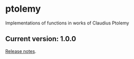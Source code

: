 # ptolemy

Implementations of functions in works of Claudius Ptolemy


## Current version: 1.0.0

[Release notes](releases.md).
